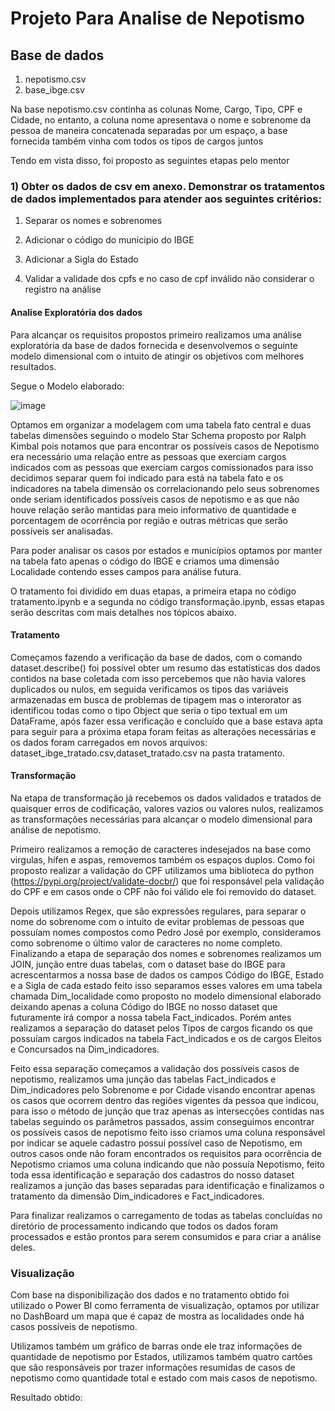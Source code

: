 # Projeto Para Analise de Nepotismo

## Base de dados 

1. nepotismo.csv
2. base_ibge.csv

Na base nepotismo.csv continha as colunas Nome, Cargo, Tipo, CPF e Cidade, no entanto, a coluna nome apresentava o nome e sobrenome da pessoa de maneira concatenada separadas por um espaço, a base fornecida também vinha com todos os tipos de cargos juntos

Tendo em vista disso, foi proposto as seguintes etapas pelo mentor

### 1) Obter os dados de csv em anexo. Demonstrar os tratamentos de dados implementados para atender aos seguintes critérios:

1. Separar os nomes e sobrenomes

2. Adicionar o código do municipio do IBGE 

3. Adicionar a Sigla do Estado

4. Validar a validade dos cpfs e no caso de cpf inválido não considerar o registro na análise

#### Analise Exploratória dos dados

Para alcançar os requisitos propostos primeiro realizamos uma análise exploratória da base de dados fornecida e desenvolvemos o seguinte modelo dimensional com o intuito de atingir os objetivos com melhores resultados.

Segue o Modelo elaborado:

![image](https://user-images.githubusercontent.com/62062407/206534127-637a0763-a866-4755-b2c8-b206ef5250bd.png)

Optamos em organizar a modelagem com uma tabela fato central e duas tabelas dimensões seguindo o modelo Star Schema proposto por Ralph Kimbal pois notamos que para encontrar os possíveis casos de Nepotismo era necessário uma relação entre as pessoas que exerciam cargos indicados com as pessoas que exerciam cargos comissionados para isso decidimos separar quem foi indicado para está na tabela fato e os indicadores na tabela dimensão os correlacionando pelo seus sobrenomes onde seriam identificados possíveis casos de nepotismo e as que não houve relação serão mantidas para meio informativo de quantidade e porcentagem de ocorrência por região e outras métricas que serão possíveis ser analisadas.

Para poder analisar os casos por estados e municípios optamos por manter na tabela fato apenas o código do IBGE e criamos uma dimensão Localidade contendo esses campos para análise futura.

O tratamento foi dividido em duas etapas, a primeira etapa no código tratamento.ipynb e a segunda no código transformação.ipynb, essas etapas serão descritas com mais detalhes nos tópicos abaixo.

#### Tratamento

Começamos fazendo a verificação da base de dados, com o comando dataset.describe() foi possível obter um resumo das estatísticas dos dados contidos na base coletada com isso percebemos que não havia valores duplicados ou nulos, em seguida verificamos os tipos das variáveis armazenadas em busca de problemas de tipagem mas o interorator as identificou todas como o tipo Object que seria o tipo textual em um DataFrame, após fazer essa verificação e concluído que a base estava apta para seguir para a próxima etapa foram feitas as alterações necessárias e os dados foram carregados em novos arquivos: dataset_ibge_tratado.csv,dataset_tratado.csv na pasta tratamento.

#### Transformação

Na etapa de transformação já recebemos os dados validados e tratados de quaisquer erros de codificação, valores vazios ou valores nulos, realizamos as transformações necessárias para alcançar o modelo dimensional para análise de nepotismo.

Primeiro realizamos a remoção de caracteres indesejados na base como virgulas, hífen e aspas, removemos também os espaços duplos. Como foi proposto realizar a validação do CPF utilizamos uma biblioteca do python (https://pypi.org/project/validate-docbr/) que foi responsável pela validação do CPF e em casos onde o CPF não foi válido ele foi removido do dataset.

Depois utilizamos Regex, que são expressões regulares, para separar o nome do sobrenome com o intuito de evitar problemas de pessoas que possuíam nomes compostos como Pedro José por exemplo, consideramos como sobrenome o último valor de caracteres no nome completo. Finalizando a etapa de separação dos nomes e sobrenomes realizamos um JOIN, junção entre duas tabelas, com o dataset base do IBGE para acrescentarmos a nossa base de dados os campos Código do IBGE, Estado e a Sigla de cada estado feito isso separamos esses valores em uma tabela chamada Dim_localidade como proposto no modelo dimensional elaborado deixando apenas a coluna Código do IBGE no nosso dataset que futuramente irá compor a nossa tabela Fact_indicados. Porém antes realizamos a separação do dataset pelos Tipos de cargos ficando os que possuíam cargos indicados na tabela Fact_indicados e os de cargos Eleitos e Concursados na Dim_indicadores.

Feito essa separação começamos a validação dos possíveis casos de nepotismo, realizamos uma junção das tabelas Fact_indicados e Dim_indicadores pelo Sobrenome e por Cidade visando encontrar apenas os casos que ocorrem dentro das regiões vigentes da pessoa que indicou, para isso o método de junção que traz apenas as intersecções contidas nas tabelas seguindo os parâmetros passados, assim conseguimos encontrar os possíveis casos de nepotismo feito isso criamos uma coluna responsável por indicar se aquele cadastro possui possível caso de Nepotismo, em outros casos onde não foram encontrados os requisitos para ocorrência de Nepotismo criamos uma coluna indicando que não possuía Nepotismo, feito toda essa identificação e separação dos cadastros do nosso dataset realizamos a junção das bases separadas para identificação e finalizamos o tratamento da dimensão Dim_indicadores e Fact_indicadores. 

Para finalizar realizamos o carregamento de todas as tabelas concluídas no diretório de processamento indicando que todos os dados foram processados e estão prontos para serem consumidos e para criar a análise deles.

### Visualização 

Com base na disponibilização dos dados e no tratamento obtido foi utilizado o Power BI como ferramenta de visualização, optamos por utilizar no DashBoard um mapa que é capaz de mostra as localidades onde há casos possíveis de nepotismo.

Utilizamos também um gráfico de barras onde ele traz informações de quantidade de nepotismo por Estados, utilizamos também quatro cartões que são responsáveis por trazer informações resumidas de casos de nepotismo como quantidade total e estado com mais casos de nepotismo.

Resultado obtido: 


